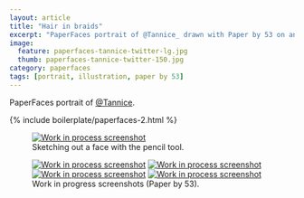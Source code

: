```yaml
---
layout: article
title: "Hair in braids"
excerpt: "PaperFaces portrait of @Tannice_ drawn with Paper by 53 on an iPad."
image: 
  feature: paperfaces-tannice-twitter-lg.jpg
  thumb: paperfaces-tannice-twitter-150.jpg
category: paperfaces
tags: [portrait, illustration, paper by 53]
---
```


PaperFaces portrait of <a href="http://twitter.com/Tannice_">@Tannice</a>.

{% include boilerplate/paperfaces-2.html %}

<figure>
	<a href="{{ site.url }}/images/paperfaces-tannice-process-1-lg.jpg"><img src="{{ site.url }}/images/paperfaces-tannice-process-1-750.jpg" alt="Work in process screenshot"></a>
	<figcaption>Sketching out a face with the pencil tool.</figcaption>
</figure>

<figure class="half">
	<a href="{{ site.url }}/images/paperfaces-tannice-process-2-lg.jpg"><img src="{{ site.url }}/images/paperfaces-tannice-process-2-600.jpg" alt="Work in process screenshot"></a>
	<a href="{{ site.url }}/images/paperfaces-tannice-process-3-lg.jpg"><img src="{{ site.url }}/images/paperfaces-tannice-process-3-600.jpg" alt="Work in process screenshot"></a>
	<a href="{{ site.url }}/images/paperfaces-tannice-process-4-lg.jpg"><img src="{{ site.url }}/images/paperfaces-tannice-process-4-600.jpg" alt="Work in process screenshot"></a>
	<a href="{{ site.url }}/images/paperfaces-tannice-process-5-lg.jpg"><img src="{{ site.url }}/images/paperfaces-tannice-process-5-600.jpg" alt="Work in process screenshot"></a>
	<figcaption>Work in progress screenshots (Paper by 53).</figcaption>
</figure>